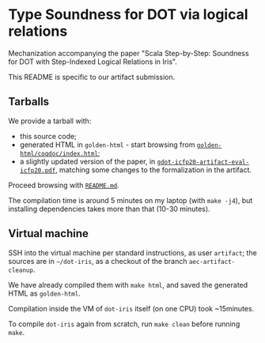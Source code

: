 # Type Soundness for DOT via logical relations

Mechanization accompanying the paper "Scala Step-by-Step: Soundness for
DOT with Step-Indexed Logical Relations in Iris".

This README is specific to our artifact submission.

## Tarballs

We provide a tarball with:
- this source code;
- generated HTML in `golden-html` - start browsing from
  [`golden-html/coqdoc/index.html`](golden-html/coqdoc/index.html);
- a slightly updated version of the paper, in
  [`gdot-icfp20-artifact-eval-icfp20.pdf`](gdot-icfp20-artifact-eval-icfp20.pdf),
  matching some changes to the formalization in the artifact.

Proceed browsing with [`README.md`](README.md).

The compilation time is around 5 minutes on my laptop (with `make -j4`), but
installing dependencies takes more than that (10-30 minutes).

## Virtual machine

SSH into the virtual machine per standard instructions, as user `artifact`; the
sources are in `~/dot-iris`, as a checkout of the branch `aec-artifact-cleanup`. 

We have already compiled them with `make html`, and saved the generated HTML as
`golden-html`.

Compilation inside the VM of `dot-iris` itself (on one CPU) took ~15minutes.

To compile `dot-iris` again from scratch, run `make clean` before running
`make`.
